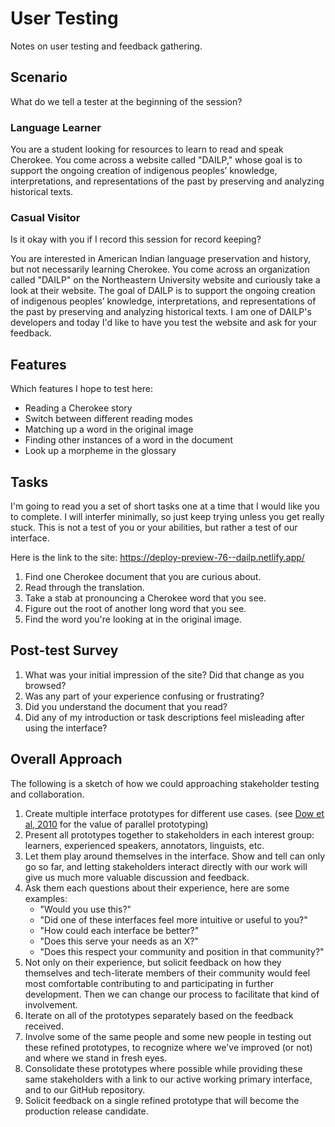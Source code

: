 # User Testing

Notes on user testing and feedback gathering.

## Scenario

What do we tell a tester at the beginning of the session?

### Language Learner

You are a student looking for resources to learn to read and speak Cherokee.
You come across a website called "DAILP," whose goal is to support the ongoing creation of indigenous peoples’ knowledge, interpretations, and representations of the past by preserving and analyzing historical texts.

### Casual Visitor

Is it okay with you if I record this session for record keeping?

You are interested in American Indian language preservation and history, but not necessarily learning Cherokee.
You come across an organization called "DAILP" on the Northeastern University website and curiously take a look at their website.
The goal of DAILP is to support the ongoing creation of indigenous peoples’ knowledge, interpretations, and representations of the past by preserving and analyzing historical texts.
I am one of DAILP's developers and today I'd like to have you test the website and ask for your feedback.

## Features

Which features I hope to test here:

- Reading a Cherokee story
- Switch between different reading modes
- Matching up a word in the original image
- Finding other instances of a word in the document
- Look up a morpheme in the glossary

## Tasks

I'm going to read you a set of short tasks one at a time that I would like you to complete.
I will interfer minimally, so just keep trying unless you get really stuck.
This is not a test of you or your abilities, but rather a test of our interface.

Here is the link to the site: https://deploy-preview-76--dailp.netlify.app/

1. Find one Cherokee document that you are curious about.
2. Read through the translation.
3. Take a stab at pronouncing a Cherokee word that you see.
4. Figure out the root of another long word that you see.
5. Find the word you're looking at in the original image.

## Post-test Survey

1. What was your initial impression of the site?
   Did that change as you browsed?
2. Was any part of your experience confusing or frustrating?
3. Did you understand the document that you read?
4. Did any of my introduction or task descriptions feel misleading after using the interface?

## Overall Approach

The following is a sketch of how we could approaching stakeholder testing and collaboration.

1. Create multiple interface prototypes for different use cases. (see [Dow et al, 2010](https://www.google.com/url?sa=t&rct=j&q=&esrc=s&source=web&cd=&ved=2ahUKEwi94P3PppHsAhWlUt8KHXkUA7oQFjABegQIBBAB&url=http%3A%2F%2Fspdow.ucsd.edu%2Ffiles%2FPrototypingParallel-TOCHI10.pdf&usg=AOvVaw3Y9g1TBANvYS0fiy9-50dH) for the value of parallel prototyping)
2. Present all prototypes together to stakeholders in each interest group: learners, experienced speakers, annotators, linguists, etc.
3. Let them play around themselves in the interface. Show and tell can only go so far, and letting stakeholders interact directly with our work will give us much more valuable discussion and feedback.
4. Ask them each questions about their experience, here are some examples:
   - "Would you use this?"
   - "Did one of these interfaces feel more intuitive or useful to you?"
   - "How could each interface be better?"
   - "Does this serve your needs as an X?"
   - "Does this respect your community and position in that community?"
5. Not only on their experience, but solicit feedback on how they themselves and tech-literate members of their community would feel most comfortable contributing to and participating in further development.
   Then we can change our process to facilitate that kind of involvement.
6. Iterate on all of the prototypes separately based on the feedback received.
7. Involve some of the same people and some new people in testing out these refined prototypes, to recognize where we've improved (or not) and where we stand in fresh eyes.
8. Consolidate these prototypes where possible while providing these same stakeholders with a link to our active working primary interface, and to our GitHub repository.
9. Solicit feedback on a single refined prototype that will become the production release candidate.
